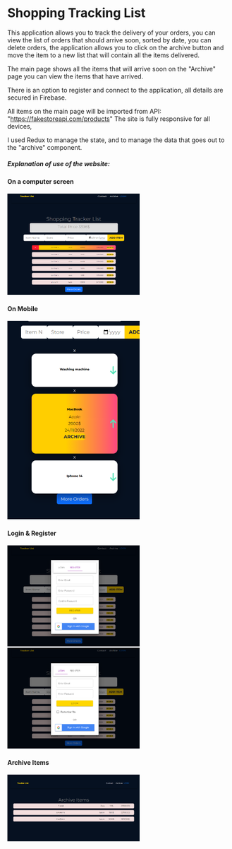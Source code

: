 # Shopping Tracking List

This application allows you to track the delivery of your orders, you can view the list of orders that should arrive soon, sorted by date, you can delete orders, the application allows you to click on the archive button and move the item to a new list that will contain all the items delivered.

The main page shows all the items that will arrive soon on the "Archive" page you can view the items that have arrived.

There is an option to register and connect to the application, all details are secured in Firebase.

All items on the main page will be imported from API: "https://fakestoreapi.com/products" The site is fully responsive for all devices,

I used Redux to manage the state, and to manage the data that goes out to the "archive" component.

##### Explanation of use of the website:

#### On a computer screen

<img src='./src/assets/2.png' width="300" />

#### On Mobile

<img src='./src/assets/1.png' width="300"/>

#### Login & Register

<img src='./src/assets/3.png' width="300"/>

<img src='./src/assets/4.png' width="300"/>

#### Archive Items

<img src='./src/assets/5.png' width="300"/>
